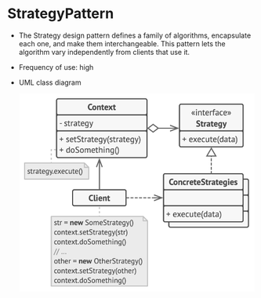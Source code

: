 # StrategyPattern

- The Strategy design pattern defines a family of algorithms, encapsulate each one, and make them interchangeable. This pattern lets the algorithm vary independently from clients that use it.

- Frequency of use: high

- UML class diagram

    ![UML class diagram](/.assets/strategyPattern.png "Strategy Pattern")
